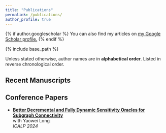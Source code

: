 ```yaml
---
title: "Publications"
permalink: /publications/
author_profile: true
---
```


{% if author.googlescholar %}
  You can also find my articles on <u><a href="{{author.googlescholar}}">my Google Scholar profile</a>.</u>
{% endif %}

{% include base_path %}


Unless stated otherwise, author names are in **alphabetical order**. Listed in reverse chronological order.

## Recent Manuscripts

## Conference Papers

- **[Better Decremental and Fully Dynamic Sensitivity Oracles for Subgraph Connectivity](https://arxiv.org/abs/2402.09150)**  
  with Yaowei Long  
  *ICALP 2024*
  
